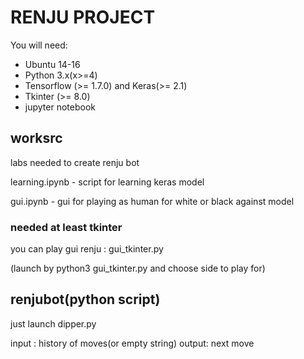 # RENJU PROJECT

You will need:

- Ubuntu 14-16
- Python 3.x(x>=4)
- Tensorflow (>= 1.7.0) and Keras(>= 2.1)
- Tkinter (>= 8.0)
- jupyter notebook



## worksrc

labs needed to create renju bot

learning.ipynb - script for learning keras model

gui.ipynb - gui for playing as human for white or black against model

### needed at least tkinter
you can play gui renju : gui_tkinter.py

(launch by python3 gui_tkinter.py and choose side to play for)

## renjubot(python script)

just launch dipper.py


input : history of moves(or empty string)
output: next move
